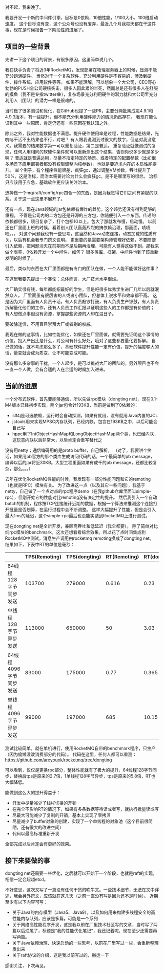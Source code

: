 对不起，我来晚了。

我要开发一个新的中间件引擎，目标是0依赖，10倍性能，1/100大小，100倍启动速度。
这个目标没有变，这个公众号也没有废弃，最近几个月我每天都在干这件事，现在是时候报告一下阶段性的进展了。

## 项目的一些背景

先讲一下这个项目的背景，有很多原因，这里简单说几个。

我在快手负责了将近3年RocketMQ，发现部署在物理服务器上的时候，压测不能充分跑满硬件。
当然对于一个复杂软件，充分利用硬件是不容易的，涉及到硬件、操作系统、应用软件等等。
如果不能理解，可以想象一个大公司，CEO野心勃勃的PUSH全公司硬核突击，很多人因此累的半死，然而总是还有很多人在舒服的摸鱼（我不是专指twitter😂），复杂场景充分利用硬件的潜力就和大公司里充分利用人（团队）的潜力一样是很难的。

当时做了很多测试和优化，在GitHub也提了一些PR，主要分两批集成进4.9.1和4.9.3版本，有一些提升，但不能充分利用硬件能力的情况仍然存在。
我现在能认识到其中一些原因，肯定仍还有一些原因在我认知之外。

除此之外，我对性能数据也不满意。提升硬件使用率是过程，性能数据是结果，光吭哧干活不出结果也不行，对吧？
有人跟我说测到过很大的数字，但这对我没意义。我需要的结果数字第一可以重复验证，第二是普适。
重复验证就像测试的复现，任何人用相同的软硬件条件就可以重新测出这个结果，否则你说多少就是多少啊？
普适就是普遍适用，尽量不指定特定的场景、或者特定的配置参数（比如很多场景下应用部署者都没有权限调整内核参数），也就是要追求内在的本质性能提升。
举个例子，有个程序性能很差，疯狂gc，通过调整VM参数，吞吐提升了50%，这是治标，而治本需要讨论为什么会疯狂gc，是不是哪里写的很烂。
治标只应该用于应急，基础软件更应该关注治本。

选择做一个mq/raft/config/rpc四合一的东西，是因为我觉得它们之间有紧密的联系。关于这一点这里不展开了。

还有一点，现在Java领域的jar包依赖有爆炸的趋势，这个趋势还没有得到足够的重视。
不管是公司内的二方包还是开源的三方包，你随便引入一个东西，传递的依赖都很多，项目复杂了，打个包都1G以上。包大了那就发布慢，启动慢。
以前还在厂里面上班的时候，看着别人团队轰轰烈烈的搞依赖治理，那画面，啧啧啧。。。
对这个问题我也有一些思考，这当然和Java动态连接，动态加载的性质有关，以后有机会我专门撰文说明。
更重要的是需要架构师管理好依赖，不要随便引入依赖，把问题消灭在前期而不是后期再治理，可能有人觉得这做不到，那我来做个表率，0依赖开发一个中间件，如何？
很多类库、框架、中间件也到了该重新发明的时候了。

最后，类似的东西在大厂里面都是有专门的团队在做，一个人能不能做好这件事？

在这里我要先提出一个暴论：总体而言，大厂技术水平很烂。

大厂确实很有钱，每年都能招最好的学生，但是吧很多优秀学生进厂几年以后就泯然众人。
厂里面虽有很厉害的人或者小团队，但总体上说水平和效率都不高。
这是因为大厂里面有人负责干活，有人负责敲锣打鼓，有人负责生产锣鼓，有人负责拆解量化他们的工作，还有人负责工作汇报以证明这些人的工作都是有价值的；
有人想做点事但没有资源，掌握那些资源的人却在混日子。

要破除迷信，不用盲目崇拜大厂或者别的权威。

我现在做的这事情，比如性能优化，如果还在厂里面做，就需要先证明这个事情的价值，投入产出比是什么，对公司有什么好处，哦对了这些都要量化要拆解。
自己做的话，就不考虑那么多了，基础软件提升性能一定有价值，提升的幅度够大的话，量变就会成为质变，让不可能变成可能。

没有那么多杂事的干扰，一个人起步，是可以挑战大厂的团队的。另外项目也不会一直一个人做，会有合适的人在合适的时候加入进来。

## 当前的进展

一个分布式软件，首先要能够通信，所以先做rpc模块（dongting net），现在0.1-M4版本已经初步实现，两个jar包合计193KB，当前是做到了0依赖的：

* slf4j是可选依赖，运行时会自动探测，如果有就用，没有就用Java内置的JCL
* jctools用来实现MPSC内存队列，已经内联，包含在193KB之中，以后可能会自己写
* hppc用了IntObjectHashMap和LongObjectHashMap两个类，也已经内联，这玩意内联以后非常大，以后肯定会重写替代之

没有用netty；通信编码用的是proto buffer，自己解析。 （对了，我要讲个笑话，如果用pb官方的那个类库生成访问代码的话，一个最简单的pb message，编译以后的jar将近30KB。大型工程里面如果有成千的pb message，还都比较复杂，那么。。。）

去年在优化RocketMQ性能的时候，我发现有一部分性能问题和它的remoting（也就是RPC）模块有关。
为了改进这一点（以及其它一些问题），我基于netty，自己做了一个点对点的rpc程序demo（在我github仓库里面叫simple-rpc），但刚开始它的性能对比remoting没有决定性的提升。
然后我引入一个自动batch的机制，程序按TCP连接统计近期的数据，根据一个算法来推测这个连接打开批量是否划算，在运行过程中会不断调整。
这样大幅提升了性能，但是会引入最大1ms的延迟，这个simple-rpc最后也没能实装到RocketMQ上进行测试。

现在dongting net是全新开发，兼顾高吞吐和低延迟（我全都要）。
除了简单对比纯rpc模块的benchmark，这次还想看看综合效果，所以花了点时间集成到RocketMQ中测试，消息生产调用由rocketmq remoting换成了dongting net。
结果如下，下表中RT的单位是毫秒：

|                | TPS(Remoting) | TPS(dongting) | RT(Remoting) | RT(dongting) |
|----------------|---------------|---------------|--------------|--------------|
| 64线程128字节同步发送  | 103700        | 279000        | 0.616        | 0.23         |
| 单线程128字节异步发送   | 113000        | 650000        | 50           | 3.03         |
| 64线程4096字节同步发送 | 83000         | 175000        | 0.77         | 0.365        |
| 单线程4096字节异步发送  | 99000         | 197000        | 685          | 10.15        |

测试比较简单，就在单机进行，使用RocketMQ自带的benchmark程序，只生产（因为偷懒没改消费部分的代码）。
代码在这里，任何人都可以重测：https://github.com/areyouok/rocketmq/tree/dongting

可以看到，仅仅是更换rpc部分，整体性能就有了极大的提升，64线程128字节同步，替换后tps是原来的2.7倍，1单线程128字节异步，tps是原来的5.8倍，RT也大幅降低。

能做到这么大的提升得益于：

* 开发中尽量减少了线程切换的开销
* 在完全不影响RT的情况下，如果有多条数据等待读或者写，就执行批量读或写 
* 尽最大可能减少了复制的开销，基本上实现了零拷贝
* 尽量减少了buffer对象的创建，实现了一个单线程的对象池（这个目前很简陋，还有很大的改进空间）
* 代码以最高标准重新开发

全部完成以后肯定会有更好的效果。

## 接下来要做的事
dongting net还需要一些优化，之后就可以开始下一个阶段，也就是raft的实现，相信一定会超越etcd。

不好意思，这次又写了一篇没有任何干货的吹牛文。一些技术细节，无法在文中详述，我会另外撰文，应该就在这几天（之前一直没有写是因为还不是时候）。
近期至少有以下内容可写：

* 关于Java的内存模型（Java5、Java9），以及如何用来构建多线程安全的高性能内存队列，应该是多篇，可能是一个系列
* 关于网络高性能程序开发，这是我以前在厂里技术社区写的文章，当时写了两篇以后烂尾了，标题是“我的性能优化笔记”，我还记着呢，现在至少还需要再写两篇。
* 关于Java依赖治理、快速启动的一些思考，以前在厂里写过一些，会重新整理发出来
* 关于raft协议的介绍，这是我以前写过的，搬运一下

感谢关注，下次再见。

